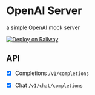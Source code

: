 # OpenAI Server
a simple [OpenAI](https://openai.com) mock server 

[![Deploy on Railway](https://railway.app/button.svg)](https://railway.app/template/uG5r1-?referralCode=ai)

## API

- [x] Completions `/v1/completions`
- [x] Chat `/v1/chat/completions`

